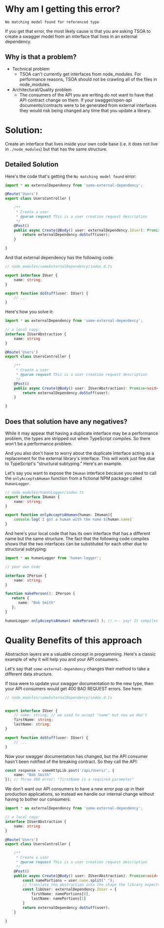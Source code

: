 # Why am I getting this error?

`No matching model found for referenced type`

If you get that error, the most likely cause is that you are asking TSOA to create a swagger model from an interface that lives in an external dependency.

## Why is that a problem?

* Technical problem
  * TSOA can't currently get interfaces from node_modules. For performance reasons, TSOA should not be crawling all of the files in node_modules.
* Architectural/Quality problem
  * The consumers of the API you are writing do not want to have that API contract change on them. If your swagger/open-api documents/contracts were to be generated from external interfaces they would risk being changed any time that you update a library.

# Solution:

Create an interface that lives inside your own code base (i.e. it does not live in `./node_modules`) but that has the same structure.

## Detailed Solution

Here's the code that's getting the `No matching model found` error:
```ts
import * as externalDependency from 'some-external-dependency';

@Route('Users')
export class UsersController {

    /**
     * Create a user
     * @param request This is a user creation request description
     */
    @Post()
    public async Create(@Body() user: externalDependency.IUser): Promise<void> {
        return externalDependency.doStuff(user);
    }

}
```
And that external dependency has the following code:
```ts
// node_modules/someExternalDependency/index.d.ts

export interface IUser {
    name: string;
}

export function doStuff(user: IUser) {
    // ...
}
```

Here's how you solve it:
```ts
import * as externalDependency from 'some-external-dependency';

// a local copy:
interface IUserAbstraction {
    name: string
}

@Route('Users')
export class UsersController {

    /**
     * Create a user
     * @param request This is a user creation request description
     */
    @Post()
    public async Create(@Body() user: IUserAbstraction): Promise<void> {
        return externalDependency.doStuff(user);
    }

}
```

## Does that solution have any negatives?

While it may appear that having a duplicate interface may be a performance problem, the types are stripped out when TypeScript compiles. So there won't be a performance problem.

And you also don't have to worry about the duplicate interface acting as a replacement for the external library's interface. This will work just fine due to TypeScript's "structural subtyping." Here's an example.

Let's say you want to expose the `IHuman` interface because you need to call the `onlyAcceptsAHuman` function from a fictional NPM package called `HumanLogger`.

```ts
// node_modules/humanLogger/index.ts
export interface IHuman {
    name: string;
}

export function onlyAcceptsAHuman(human: IHuman){
    console.log(`I got a human with the name ${human.name}`
}
```
And here's your local code that has its own interface that has a different name but the same structure. The fact that the following code compiles shows that the two interfaces can be substituted for each other due to structural subtyping:
```ts
import * as humanLogger from 'human-logger';

// your own code

interface IPerson {
    name: string;
}

function makePerson(): IPerson {
   return {
      name: "Bob Smith"
   };
}

humanLogger.onlyAcceptsAHuman( makePerson() ); // <-- yay! It compiles!
```

# Quality Benefits of this approach

Abstraction layers are a valuable concept in programming. Here's a classic example of why it will help you and your API consumers.

Let's say that `some-external-dependency` changes their method to take a different data structure.

If tsoa were to update your swagger documentation to the new type, then your API consumers would get 400 BAD REQUEST errors. See here:

```ts
// node_modules/someExternalDependency/index.d.ts


export interface IUser {
    // name: string; // we used to accept "name" but now we don't
    firstName: string;
    lastName: string;
}

export function doStuff(user: IUser) {
    // ...
}
```
Now your swagger documentation has changed, but the API consumer hasn't been notified of the breaking contract. So they call the API:
```ts
const response = someHttpLib.post('/api/Users/', {
    name: "Bob Smith"
}); // Throw 400 error: "firstName is a required parameter"
```
We don't want our API consumers to have a new error pop up in their production applications, so instead we handle our internal change without having to bother our consumers:
```ts
import * as externalDependency from 'some-external-dependency';

// a local copy:
interface IUserAbstraction {
    name: string
}

@Route('Users')
export class UsersController {

    /**
     * Create a user
     * @param request This is a user creation request description
     */
    @Post()
    public async Create(@Body() user: IUserAbstraction): Promise<void> {
        const namePortions = user.name.split(" ");
        // translate the abstraction into the shape the library expects
        const libUser: externalDependency.IUser = {
            firstName: namePortions[0],
            lastName: namePortions[1]
        }
        return externalDependency.doStuff(user);
    }

}
```
